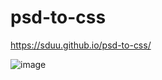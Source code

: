 # psd-to-css
https://sduu.github.io/psd-to-css/

![image](https://github.com/sduu/psd-to-css/assets/46313348/f2ea858e-5b98-41db-9efb-522cae7485ac)

